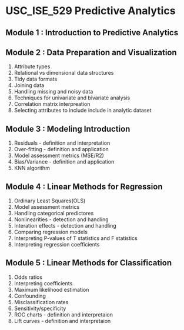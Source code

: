 # USC_ISE_529 Predictive Analytics

## Module 1 : Introduction to Predictive Analytics


## Module 2 : Data Preparation and Visualization

1. Attribute types
2. Relational vs dimensional data structures
3. Tidy data formats
4. Joining data
5. Handling missing and noisy data
6. Techniques for univariate and bivariate analysis
7. Correlation matrix interpreation
8. Selecting attributes to include include in analytic dataset

## Module 3 : Modeling Introduction 

1. Residuals - definition and interpretation
2. Over-fitting - definition and application
3. Model assessment metrics (MSE/R2)
4. Bias/Variance - definition and application
5. KNN algorithm

## Module 4 : Linear Methods for Regression

1. Ordinary Least Squares(OLS)
2. Model assessment metrics
3. Handling categorical predictores
4. Nonlinearities - detection and handling
5. Interation effects - detection and handling
6. Comparing regression models
7. Interpreting P-values of T statistics and F statistics
8. Interpreting regression coefficients

## Module 5 : Linear Methods for Classification

1. Odds ratios
2. Interpreting coefficients
3. Maximum likelihood estimation
4. Confounding
5. Misclassification rates
6. Sensitivity/specificity
7. ROC charts - definition and interpretaion
8. Lift curves - definition and interpretaion
